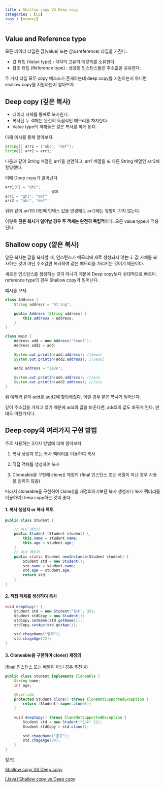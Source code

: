 ```yaml
---
title : Shallow copy VS Deep copy
categories : [CS]
tags : [memory]
---
```


## Value and Reference type

모든 데이터 타입은 값(value) 또는 참조(reference) 타입을 가진다.

- 값 타입 (Value type) : 각각의 고유의 메모리를 소유한다.
- 참조 타입 (Reference type) : 생성된 인스턴스들은 주소값을 공유한다.

두 가지 타입 모두 copy 메소드가 존재하는데 deep copy를 지원하는지 아니면 shallow copy를 지원하는지 알아보자

## Deep copy (깊은 복사)

- 데이터 자체를 통째로 복사한다.
- 복사된 두 객체는 완전히 독립적인 메모리를 차지한다.
- Value type의 객체들은 깊은 복사를 하게 된다.

아래 예시를 통해 알아보자.

```java
String[] arr1 = {"abc", "def"};
String[] arr2 = arr1;
```

다음과 같이 String 배열인 arr1을 선언하고, arr1 배열을 또 다른 String 배열인 arr2에 할당했다.

이때 Deep copy가 일어난다.

```java
arr1[0] = "ghi";
---------------------결과
arr1 = "ghi", "def"
arr2 = "abc", "def"    
```

위와 같이 arr1의 0번째 인덱스 값을 변경해도 arr2에는 영향이 가지 않는다.

이렇듯 **깊은 복사가 일어날 경우 두 객체는 완전히 독립적**이다. 모든 value type에 적용된다.

## Shallow copy (얕은 복사)

앝은 복사는 값을 복사할 때, 인스턴스가 메모리에 새로 생성되지 않는다. 값 자체를 복사하는 것이 아닌 주소값만 복사하여 같은 메모리를 가리키는 것이기 때문이다.

새로운 인스턴스를 생성하는 것이 아니기 때문에 Deep copy보다 상대적으로 빠르다. reference type의 경우 Shallow copy가 일어난다.

예시를 보자.

```java
class Address {
    String address = "String";
    
    public Address (String address) {
        this.address = address;
    }
}
```

```java
class main {
    Address add = new Address("Seoul");
    Address add2 = add;
    
    System.out.println(add.address); //Seoul
    System.out.println(add2.address); //Seoul
    
    add2.address = "JeJu";
    
    System.out.println(add.address); //JeJu
    System.out.println(add2.address); //JeJu
}
```

위 예제와 같이 add를 add2에 할당해줬다. 이럴 경우 얕은 복사가 일어난다.

같이 주소값을 가지고 있기 때문에 add의 값을 바꾼다면, add2의 값도 바뀌게 된다. 반대도 마찬가지다.

## Deep copy의 여러가지 구현 방법

주로 사용하는 3가지 방법에 대해 알아보자.

1. 복사 생성자 또는 복사 팩터리를 이용하여 복사

2. 직접 객체를 생성하여 복사

3. Cloneable을 구현해 clone() 재정의 (final 인스턴스 또는 배열이 아닌 경우 사용을 권하지 않음)

따라서 cloneable을 구현하여 clone()을 재정의하기보단 복사 생성자나 복사 팩터리를 이용하여 Deep copy하는 것이 좋다.

#### 1. 복사 생성자 or 복사 팩토

   ```java
   public class Student {
   
       // 복사 생성자
       public Student (Student student) {
           this.name = student.name;
           this.age = student.age;
       }
       // 복사 팩토리
       public static Student newInstance(Student student) {
           Student std = new Student();
           std.name = student.name;
           std.age = student.age;
           return std;
       }
   }
   ```

#### 2. 직접 객체를 생성하여 복사

```java
void deepCopy() {
    Student std = new Student("철수", 20);
    Student stdCopy = new Student();
    stdCopy.setName(std.getName());
    stdCopy.setAge(std.getAge());
    
    std.chageName("영희");
   	std.chageAge(22);
}
```

#### 3. Cloneable을 구현하여 clone() 재정의

(final 인스턴스 또는 배열이 아닌 경우 추천 X)

```java
public class Student implements Cloneable {
    String name;
    int age;
    
    @Override
    protected Student clone() throws CloneNotSupportedException {
        return (Student) super.clone();
    }
    
    void deepCopy() throws CloneNotSupportedException {
        Student std = new Student("민수" 22);
        Student stdCopy = std.clone();
        
        std.chageName("문규");
        std.chageAge(24);
    }
}
```



참조) 

[Shallow copy VS Deep copy](https://velog.io/@ellyheetov/Shallow-Copy-VS-Deep-Copy)

[[Java] Shallow copy vs Deep copy](https://jackjeong.tistory.com/entry/Java-Shallow-copy%EC%96%95%EC%9D%80-%EB%B3%B5%EC%82%AC-vs-Deep-copy%EA%B9%8A%EC%9D%80-%EB%B3%B5%EC%82%AC)